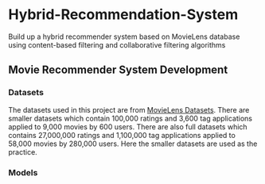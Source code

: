 # Hybrid-Recommendation-System
Build up a hybrid recommender system based on MovieLens database using content-based filtering and collaborative filtering algorithms
## Movie Recommender System Development
### Datasets
The datasets used in this project are from [MovieLens Datasets](https://grouplens.org/datasets/movielens/latest/). There are smaller datasets which contain 100,000 ratings and 3,600 tag applications applied to 9,000 movies by 600 users. There are also full datasets which contains 27,000,000 ratings and 1,100,000 tag applications applied to 58,000 movies by 280,000 users. Here the smaller datasets are used as the practice.
### Models
